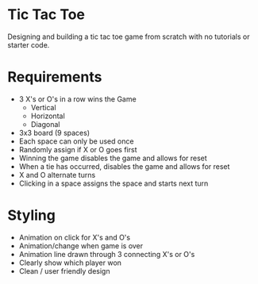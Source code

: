 # Tic Tac Toe
Designing and building a tic tac toe game from scratch with no tutorials or starter code.

# Requirements

- 3 X's or O's in a row wins the Game
    - Vertical
    - Horizontal
    - Diagonal
- 3x3 board (9 spaces)
- Each space can only be used once
- Randomly assign if X or O goes first
- Winning the game disables the game and allows for reset
- When a tie has occurred, disables the game and allows for reset
- X and O alternate turns
- Clicking in a space assigns the space and starts next turn

# Styling

- Animation on click for X's and O's
- Animation/change when game is over
- Animation line drawn through 3 connecting X's or O's
- Clearly show which player won
- Clean / user friendly design
